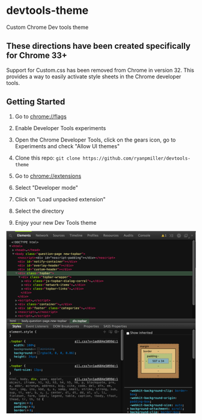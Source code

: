 devtools-theme
==============

Custom Chrome Dev tools theme

## These directions have been created specifically for Chrome 33+

Support for Custom.css has been removed from Chrome in version 32.
This provides a way to easily activate style sheets in the Chrome developer tools.

## Getting Started

1. Go to <a href="chrome://flags">chrome://flags</a>

2. Enable Developer Tools experiments

3. Open the Chrome Developer Tools, click on the gears icon, go to Experiments and check "Allow UI themes"

4. Clone this repo: `git clone https://github.com/ryanpmiller/devtools-theme`

5. Go to <a href="chrome://extensions">chrome://extensions</a>

6. Select "Developer mode"

7. Click on "Load unpacked extension"

8. Select the directory

9. Enjoy your new Dev Tools theme

![Alt text](/screenshot/theme.png "Theme Screenshot")




